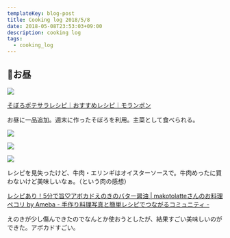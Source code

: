 ```yaml
---
templateKey: blog-post
title: Cooking log 2018/5/8
date: 2018-05-08T23:53:03+09:00
description: cooking log
tags:
  - cooking_log
---
```

## 🍴お昼

![](/img/2018-05-09-23-43-26.jpeg)

[そぼろポテサラレシピ｜おすすめレシピ｜モランボン](http://www.moranbong.co.jp/recipe/detail/id=2683)

お昼に一品追加。週末に作ったそぼろを利用。主菜として食べられる。

![](/img/2018-05-09-23-43-50.jpeg)

![](/img/2018-05-09-23-44-04.jpeg)

![](/img/2018-05-09-23-44-23.jpeg)

レシピを見失ったけど、牛肉・エリンギはオイスターソースで。牛肉めったに買わないけど美味しいなぁ。（という肉の感想）

[レシピあり！5分で旨♡アボカドえのきのバター醤油 | makotolatteさんのお料理 ペコリ by Ameba - 手作り料理写真と簡単レシピでつながるコミュニティ -](http://pecolly.jp/user/photos_detail/4867115)

えのきが少し傷んできたのでなんとか使おうとしたが、結果すごい美味しいのができた。アボカドすごい。
